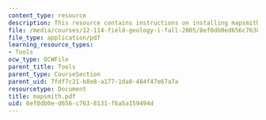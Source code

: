 ```yaml
---
content_type: resource
description: This resource contains instructions on installing mapsmith.
file: /media/courses/12-114-field-geology-i-fall-2005/8ef0db0ed656c7638131f6a5a159494d_mapsmith.pdf
file_type: application/pdf
learning_resource_types:
- Tools
ocw_type: OCWFile
parent_title: Tools
parent_type: CourseSection
parent_uid: 7fdf7c21-b8e8-a177-1da0-484f47e67a7a
resourcetype: Document
title: mapsmith.pdf
uid: 8ef0db0e-d656-c763-8131-f6a5a159494d
---
```

